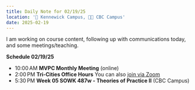 ```yaml
---
title: Daily Note for 02/19/25
location: '🏫 Kennewick Campus, 🌃🏫 CBC Campus'
date: 2025-02-19
---
```

I am working on course content, following up with communications today, and some meetings/teaching. 

**Schedule 02/19/25**

- 10:00 AM **MVPC Monthly Meeting** (online)
- 2:00 PM **Tri-Cities Office Hours** You can also [join via Zoom]( https://heritage.zoom.us/my/dr.jacob)
- 5:30 PM **Week 05  SOWK 487w - Theories of Practice II** (CBC Campus)